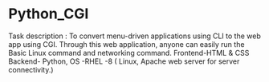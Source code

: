 # Python_CGI

Task description :
To convert menu-driven applications using CLI to the web app using CGI.
Through this web application, anyone can easily run the Basic Linux command and networking command.
Frontend-HTML & CSS
Backend- Python, OS -RHEL -8
( Linux, Apache web server for server connectivity.)
